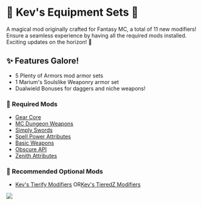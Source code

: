 # 🧙 Kev's Equipment Sets 🌟

A magical mod originally crafted for Fantasy MC, a total of 11 new modifiers! Ensure a seamless experience by having all the required mods installed. Exciting updates on the horizon! 🚀

## ✨ Features Galore!

- 5 Plenty of Armors mod armor sets
- 1 Marium's Soulslike Weaponry armor set
- Dualwield Bonuses for daggers and niche weapons!

### 🔧 Required Mods

- [Gear Core](https://www.curseforge.com/minecraft/mc-mods/gear-core)
- [MC Dungeon Weapons](https://www.curseforge.com/minecraft/mc-mods/mcdw)
- [Simply Swords](https://www.curseforge.com/minecraft/mc-mods/simply-swords)
- [Spell Power Attributes](https://www.curseforge.com/minecraft/mc-mods/spell-power)
- [Basic Weapons](https://www.curseforge.com/minecraft/mc-mods/basic-weapons)
- [Obscure API](https://www.curseforge.com/minecraft/mc-mods/obscure-api-fabric)
- [Zenith Attributes](https://www.curseforge.com/minecraft/mc-mods/zenith-attributes)

### 🌈 Recommended Optional Mods

- [Kev's Tierify Modifiers](https://legacy.curseforge.com/minecraft/mc-mods/kevs-tierify-modifiers) OR[Kev's TieredZ Modifiers](https://www.curseforge.com/minecraft/mc-mods/kevs-tieredz-modifiers)

[![](https://i.imgur.com/l815YIN.png)](https://bisecthosting.com/PixelDream)